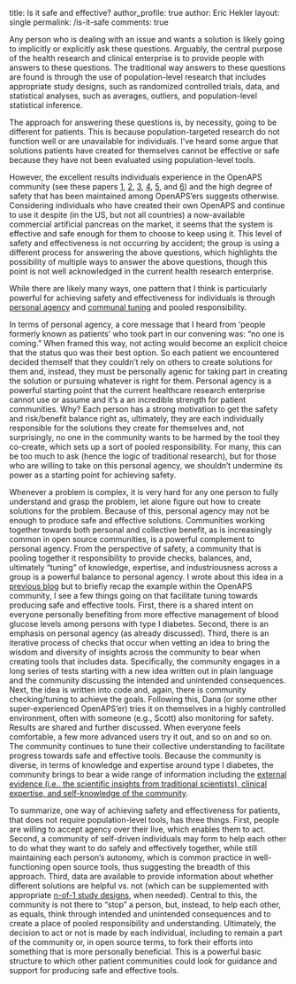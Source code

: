 title: Is it safe and effective?
author_profile: true
author: Eric Hekler
layout: single
permalink: /is-it-safe
comments: true

Any person who is dealing with an issue and wants a solution is likely going to implicitly or explicitly ask these questions. Arguably, the central purpose of the health research and clinical enterprise is to provide people with answers to these questions. The traditional way answers to these questions are found is through the use of population-level research that includes appropriate study designs, such as randomized controlled trials, data, and statistical analyses, such as averages, outliers, and population-level statistical inference. 

The approach for answering these questions is, by necessity, going to be different for patients.  This is because population-targeted research do not function well or are unavailable for individuals.  I’ve heard some argue that solutions patients have created for themselves cannot be effective or safe because they have not been evaluated using population-level tools.  

However, the excellent results individuals experience in the OpenAPS community (see these papers [1](http://diabetes.diabetesjournals.org/content/67/Supplement_1/993-P), [2](https://www.ncbi.nlm.nih.gov/pubmed/30198751), [3](http://diabetes.diabetesjournals.org/content/67/Supplement_1/964-P), [4](https://www.liebertpub.com/doi/full/10.1089/dia.2018.0214), [5](https://www.ncbi.nlm.nih.gov/pubmed/27510442), and [6](http://diabetes.diabetesjournals.org/content/67/Supplement_1/352-OR))  and the high degree of safety that has been maintained among OpenAPS’ers suggests otherwise.  Considering individuals who have created their own OpenAPS and continue to use it despite (in the US, but not all countries) a now-available commercial artificial pancreas on the market, it seems that the system is effective and safe enough for them to choose to keep using it. This level of safety and effectiveness is not occurring by accident; the group is using a different process for answering the above questions, which highlights the possibility of multiple ways to answer the above questions, though this point is not well acknowledged in the current health research enterprise.

While there are likely many ways, one pattern that I think is particularly powerful for achieving safety and effectiveness for individuals is through [personal agency](http://openingpathways.org/honoring-agency) and [communal tuning](http://openingpathways.org/communal-tuning) and pooled responsibility. 

In terms of personal agency, a core message that I heard from ‘people formerly known as patients’ who took part in our convening was: “no one is coming.” When framed this way, not acting would become an explicit choice that the status quo was their best option. So each patient we encountered decided themself that they couldn’t rely on others to create solutions for them and, instead, they must be personally agenic for taking part in creating the solution or pursuing whatever is right for them. Personal agency is a powerful starting point that the current healthcare research enterprise cannot use or assume and  it’s a an incredible strength for patient communities.  Why? Each person has a strong motivation to get the safety and risk/benefit balance right as, ultimately, they are each individually responsible for the solutions they create for themselves and, not surprisingly, no one in the community wants to be harmed by the tool they co-create, which sets up a sort of pooled responsibility.   For many, this can be too much to ask (hence the logic of traditional research), but for those who are willing to take on this personal agency, we shouldn’t undermine its power as a starting point for achieving safety. 

Whenever a problem is complex, it is very hard for any one person to fully understand and grasp the problem, let alone figure out how to create solutions for the problem. Because of this, personal agency may not be enough to produce safe and effective solutions.  Communities working together towards both personal and collective benefit, as is increasingly common in open source communities, is a powerful complement to personal agency. From the perspective of safety, a community that is pooling together it responsibility to provide checks, balances, and, ultimately “tuning” of knowledge, expertise, and industriousness across a group is a powerful balance to personal agency.  I wrote about this idea in a [previous blog](http://openingpathways.org/communal-tuning) but to briefly recap the example within the OpenAPS community, I see a few things going on that facilitate tuning towards producing safe and effective tools. First, there is a shared intent on everyone personally benefiting from more effective management of blood glucose levels among persons with type I diabetes.  Second, there is an emphasis on personal agency (as already discussed).  Third, there is an iterative process of checks that occur when vetting an idea to bring the wisdom and diversity of insights across the community to bear when creating tools that includes data.  Specifically, the community engages in a long series of tests starting with a new idea written out in plain language and the community discussing the intended and unintended consequences.  Next, the idea is written into code and, again, there is community checking/tuning to achieve the goals.  Following this, Dana (or some other super-experienced OpenAPS’er) tries it on themselves in a highly controlled environment, often with someone (e.g., Scott) also monitoring for safety. Results are shared and further discussed.  When everyone feels comfortable, a few more advanced users try it out, and so on and so on.  The community continues to tune their collective understanding to facilitate progress towards safe and effective tools.  Because the community is diverse, in terms of knowledge and expertise around type I diabetes, the community brings to bear a wide range of information including the [external evidence (i.e., the scientific insights from traditional scientists), clinical expertise, and self-knowledge of the community](http://openingpathways.org/what-do-people-know).  

To summarize, one way of achieving safety and effectiveness for patients, that does not require population-level tools, has three things.  First, people are willing to accept agency over their live, which enables them to act. Second, a community of self-driven individuals may form to help each other to do what they want to do safely and effectively together, while still maintaining each person’s autonomy, which is common practice  in well-functioning open source tools, thus suggesting the breadth of this approach.  Third, data are available to provide information about whether different solutions are helpful vs. not (which can be supplemented with appropriate [n-of-1 study designs](http://openingpathways.org/individual-evidence-pyramid), when needed).  Central to this, the community is not there to “stop” a person, but, instead, to help each other, as equals, think through intended and unintended consequences and to create a place of pooled responsibility and understanding.  Ultimately, the decision to act or not is made by each individual, including to remain a part of the community or, in open source terms, to fork their efforts into something that is more personally beneficial.  This is a powerful basic structure to which other patient communities could look for guidance and support for producing safe and effective tools. 
